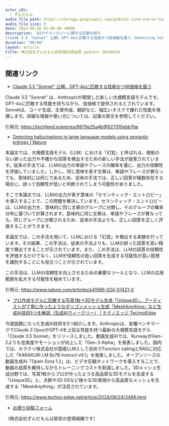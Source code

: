 ```yaml
---
actor_ids:
  - ずんだもん
audio_file_path: https://storage.googleapis.com/podcast-zund-arm-on-tech/audio/株式会社ずんだもん技術室AI放送局_podcast_20240626.mp3
audio_file_size: 0
date: 2024-06-26 05:00:00 +0900
description: 'AIやテクノロジーに関する記事を紹介  
Claude 3.5 "Sonnet" 公開、GPT-4oに匹敵する性能かつ低価格を謳う、Detecting hallucinations in large language models using semantic entropy | Nature、プロ作成モデルに匹敵する写真1枚→3Dモデル生成「Unique3D」、アーティストが丁寧に作ったようなポリゴンメッシュ生成「MeshAnything」など生成AI技術5つを解説（生成AIウィークリー） | テクノエッジ TechnoEdge、'
duration: "00:00"
layout: article
title: 株式会社ずんだもん技術室AI放送局 podcast 20240626
---
```


## 関連リンク


- [Claude 3.5 "Sonnet" 公開、GPT-4oに匹敵する性能かつ低価格を謳う](https://techfeed.io/entries/6679e25a4b9f927310ebb7de)  


Claude 3.5 "Sonnet" は、Anthropicが開発した新しい大規模言語モデルです。GPT-4oに匹敵する性能を持ちながら、低価格で提供されるとされています。Sonnetは、コード生成、文章作成、翻訳など、幅広いタスクで優れた性能を発揮します。詳細な情報や使い方については、記事の原文を参照してください。 


引用元: https://techfeed.io/entries/6679e25a4b9f927310ebb7de


- [Detecting hallucinations in large language models using semantic entropy | Nature](https://www.nature.com/articles/s41586-024-07421-0)  


本論文では、大規模言語モデル（LLM）における「幻覚」と呼ばれる、根拠のない誤った出力や不確かな回答を検出するための新しい手法が提案されています。従来の手法では、LLMの出力の単語やフレーズの確率を基に、出力の信頼性を評価していました。しかし、同じ意味を表す文章は、単語やフレーズが異なっても、意味的には同じであるため、従来の手法では、正しい回答が複数存在する場合に、誤って信頼性が低いと判断されてしまう可能性がありました。

そこで本論文では、LLMの出力が表す意味の「セマンティック・エントロピー」を導入することで、この問題を解決しています。セマンティック・エントロピーは、LLMの出力を、意味的に同じ文章のグループに分類し、そのグループの確率分布に基づいて計算されます。意味的に同じ文章は、単語やフレーズが異なっても、同じグループに分類されるため、従来の手法よりも、正しい回答を正しく評価することができます。

本論文では、この手法を用いて、LLMにおける「幻覚」を検出する実験を行っています。その結果、この手法は、従来の手法よりも、LLMの誤った回答を高い精度で検出できることが示されています。また、この手法は、LLMの回答の信頼性を評価するだけでなく、LLMが信頼性の低い回答を生成する可能性が高い質問を識別することにも役立つことが示されています。

この手法は、LLMの信頼性を向上させるための重要なツールとなり、LLMの応用範囲を拡大する可能性を秘めています。


引用元: https://www.nature.com/articles/s41586-024-07421-0


- [プロ作成モデルに匹敵する写真1枚→3Dモデル生成「Unique3D」、アーティストが丁寧に作ったようなポリゴンメッシュ生成「MeshAnything」など生成AI技術5つを解説（生成AIウィークリー） | テクノエッジ TechnoEdge](https://www.techno-edge.net/article/2024/06/24/3488.html)  


今週話題になった生成AI技術を5つ紹介します。Anthropicは、各種ベンチマークでClaude 3 OpusやGPT-4を上回る性能を持つ最新の大規模言語モデル「Claude 3.5 Sonnet」をリリースしました。動画生成AIでは、RunwayがGen-2よりも忠実度やモーションが向上した「Gen-3 Alpha」を発表しました。国内では、カラクリ株式会社が国産LLMとして初めてFunction callingとRAGに対応した「KARAKURI LM 8x7B Instruct v0.1」を発表しました。オープンソースの動画生成AI「Open-Sora 1.2」は、ビデオ圧縮ネットワークを導入することで、動画の品質を維持しながらトレーニングコストを削減しました。3Dメッシュ生成分野では、写真1枚からプロが作ったような高品質な3Dモデルを生成する「Unique3D」と、点群や3D GSなど様々な3D表現から高品質なメッシュを生成する「MeshAnything」が注目されています。 


引用元: https://www.techno-edge.net/article/2024/06/24/3488.html



- [お便り投稿フォーム](https://forms.gle/ffg4JTfqdiqK62qf9)

（株式会社ずんだもんは架空の登場組織です）
